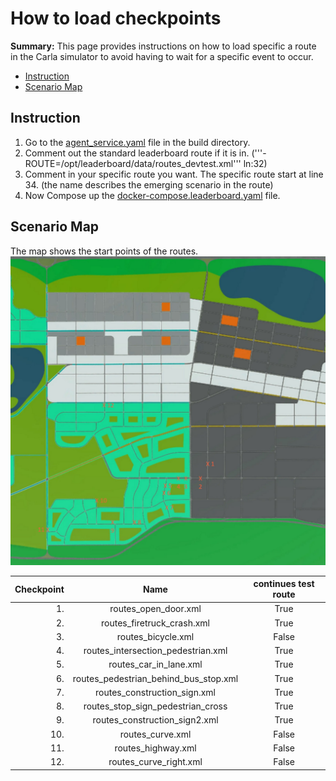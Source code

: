 # How to load checkpoints

**Summary:** This page provides instructions on how to load specific a route in the Carla simulator to avoid having to wait for a specific event to occur.

- [Instruction](#instruction)
- [Scenario Map](#scenario-map)

## Instruction

1. Go to the [agent_service.yaml](/build/agent_service.yaml) file in the build directory.
2. Comment out the standard leaderboard route if it is in. ('''- ROUTE=/opt/leaderboard/data/routes_devtest.xml''' ln:32)
3. Comment in your specific route you want. The specific route start at line 34. (the name describes the emerging scenario in the route)
4. Now Compose up the [docker-compose.leaderboard.yaml](/build/docker-compose.leaderboard.yaml) file.

## Scenario Map

The map shows the start points of the routes.
![Map](../assets/carla_map_checkpoints.jpg)

| Checkpoint |                 Name                  | continues test route |
| ---------: | :-----------------------------------: | :------------------: |
|         1. |         routes_open_door.xml          |         True         |
|         2. |      routes_firetruck_crash.xml       |         True         |
|         3. |          routes_bicycle.xml           |        False         |
|         4. |  routes_intersection_pedestrian.xml   |         True         |
|         5. |        routes_car_in_lane.xml         |         True         |
|         6. | routes_pedestrian_behind_bus_stop.xml |         True         |
|         7. |     routes_construction_sign.xml      |         True         |
|         8. |   routes_stop_sign_pedestrian_cross   |         True         |
|         9. |     routes_construction_sign2.xml     |         True         |
|        10. |           routes_curve.xml            |        False         |
|        11. |          routes_highway.xml           |        False         |
|        12. |        routes_curve_right.xml         |        False         |
